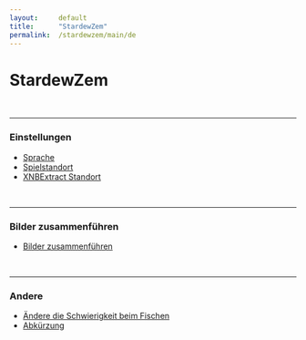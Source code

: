 ```yaml
---
layout:     default
title:      "StardewZem"
permalink:  /stardewzem/main/de
---
```

# **StardewZem**

<br/>

---
### **Einstellungen**

* [Sprache](/stardewzem/config/language/de)
* [Spielstandort](/stardewzem/config/game_path/de)
* [XNBExtract Standort](/stardewzem/config/xnb_extract_path/de)

<br/>

---
### **Bilder zusammenführen**

* [Bilder zusammenführen](/stardewzem/image_weaver/image_weaver/de)

<br/>

---
### **Andere**

* [Ändere die Schwierigkeit beim Fischen](/stardewzem/misc/fish_difficulty/de)
* [Abkürzung](/stardewzem/misc/shortcuts/de)

<br/>
